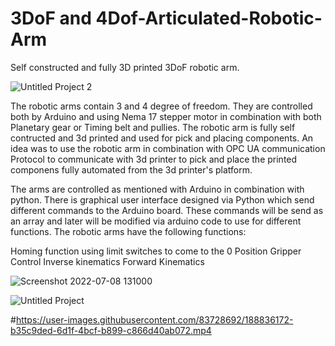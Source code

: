# 3DoF and 4Dof-Articulated-Robotic-Arm
Self constructed and fully 3D printed 3DoF robotic arm.

![Untitled Project 2](https://user-images.githubusercontent.com/83728692/177980119-6e5f3cc5-1cf4-4b21-a91a-fac3ba990add.jpg)

The robotic arms contain 3 and 4 degree of freedom. They are controlled both by Arduino and using Nema 17 stepper motor in combination with both Planetary gear or Timing belt and pullies. The robotic arm is fully self contructed and 3d printed and used for pick and placing components. An idea was to use the robotic arm in combination with OPC UA communication Protocol to communicate with 3d printer to pick and place the printed componens fully automated from the 3d printer's platform.

The arms are controlled as mentioned with Arduino in combination with python. There is graphical user interface designed via Python which send different commands to the Arduino board. These commands will be send as an array and later will be modified via arduino code to use for different functions. The robotic arms have the following functions:

Homing function using limit switches to come to the 0 Position
Gripper Control
Inverse kinematics
Forward Kinematics

![Screenshot 2022-07-08 131000](https://user-images.githubusercontent.com/83728692/177981308-cef9f6ef-97be-44e3-9730-49b95bbc23a4.png)

![Untitled Project](https://user-images.githubusercontent.com/83728692/177980128-f48e22b6-9d35-4c78-9a0d-d6e8c94bec17.jpg)


#https://user-images.githubusercontent.com/83728692/188836172-b35c9ded-6d1f-4bcf-b899-c866d40ab072.mp4

